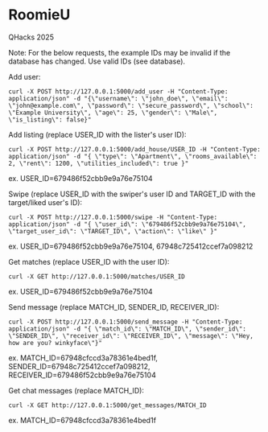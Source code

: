 # RoomieU
QHacks 2025

Note: For the below requests, the example IDs may be invalid if the database has changed. Use valid IDs (see database).

Add user:
```
curl -X POST http://127.0.0.1:5000/add_user -H "Content-Type: application/json" -d "{\"username\": \"john_doe\", \"email\": \"john@example.com\", \"password\": \"secure_password\", \"school\": \"Example University\", \"age\": 25, \"gender\": \"Male\", \"is_listing\": false}"
```

Add listing (replace USER_ID with the lister's user ID):
```
curl -X POST http://127.0.0.1:5000/add_house/USER_ID -H "Content-Type: application/json" -d "{ \"type\": \"Apartment\", \"rooms_available\": 2, \"rent\": 1200, \"utilities_included\": true }"
```
ex. USER_ID=679486f52cbb9e9a76e75104

Swipe (replace USER_ID with the swiper's user ID and TARGET_ID with the target/liked user's ID):
```
curl -X POST http://127.0.0.1:5000/swipe -H "Content-Type: application/json" -d "{ \"user_id\": \"679486f52cbb9e9a76e75104\", \"target_user_id\": \"TARGET_ID\", \"action\": \"like\" }"
```
ex. USER_ID=679486f52cbb9e9a76e75104, 67948c725412ccef7a098212

Get matches (replace USER_ID with the user ID):
```
curl -X GET http://127.0.0.1:5000/matches/USER_ID
```
ex. USER_ID=679486f52cbb9e9a76e75104

Send message (replace MATCH_ID, SENDER_ID, RECEIVER_ID):
```
curl -X POST http://127.0.0.1:5000/send_message -H "Content-Type: application/json" -d "{ \"match_id\": \"MATCH_ID\", \"sender_id\": \"SENDER_ID\", \"receiver_id\": \"RECEIVER_ID\", \"message\": \"Hey, how are you? winkyface\"}"
```
ex. MATCH_ID=67948cfccd3a78361e4bed1f, SENDER_ID=67948c725412ccef7a098212, RECEIVER_ID=679486f52cbb9e9a76e75104

Get chat messages (replace MATCH_ID):
```
curl -X GET http://127.0.0.1:5000/get_messages/MATCH_ID
```
ex. MATCH_ID=67948cfccd3a78361e4bed1f
